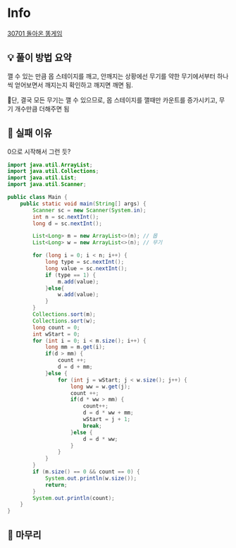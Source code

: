 # Info
[30701 돌아온 똥게임](https://www.acmicpc.net/problem/30701)

## 💡 풀이 방법 요약
깰 수 있는 만큼 몹 스테이지를 깨고, 안깨지는 상황에선 무기를 약한 무기에서부터 하나씩 얻어보면서 깨지는지 확인하고 깨지면 깨면 됨.

단, 결국 모든 무기는 깰 수 있으므로, 몹 스테이지를 깰때만 카운트를 증가시키고, 무기 개수만큼 더해주면 됨
## 👀 실패 이유
0으로 시작해서 그런 듯?
``` JAVA
import java.util.ArrayList;
import java.util.Collections;
import java.util.List;
import java.util.Scanner;

public class Main {
    public static void main(String[] args) {
        Scanner sc = new Scanner(System.in);
        int n = sc.nextInt();
        long d = sc.nextInt();

        List<Long> m = new ArrayList<>(n); // 몹
        List<Long> w = new ArrayList<>(n); // 무기

        for (long i = 0; i < n; i++) {
            long type = sc.nextInt();
            long value = sc.nextInt();
            if (type == 1) {
                m.add(value);
            }else{
                w.add(value);
            }
        }
        Collections.sort(m);
        Collections.sort(w);
        long count = 0;
        int wStart = 0;
        for (int i = 0; i < m.size(); i++) {
            long mm = m.get(i);
            if(d > mm) {
                count ++;
                d = d + mm;
            }else {
                for (int j = wStart; j < w.size(); j++) {
                    long ww = w.get(j);
                    count ++;
                    if(d * ww > mm) {
                        count++;
                        d = d * ww + mm;
                        wStart = j + 1;
                        break;
                    }else {
                        d = d * ww;
                    }
                }
            }
        }
        if (m.size() == 0 && count == 0) {
            System.out.println(w.size());
            return;
        }
        System.out.println(count);
    }
}

```
## 🙂 마무리

